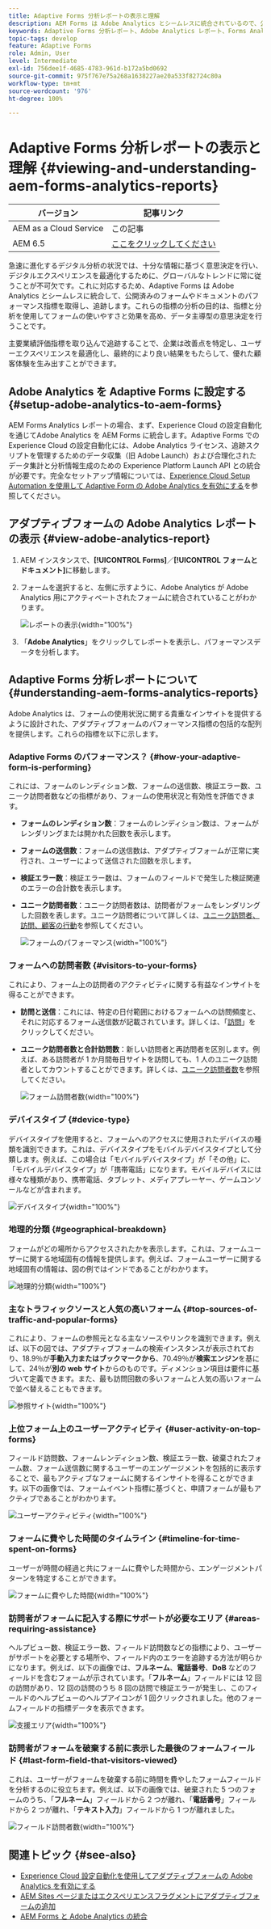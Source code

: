```yaml
---
title: Adaptive Forms 分析レポートの表示と理解
description: AEM Forms は Adobe Analytics とシームレスに統合されているので、公開済みフォームとドキュメントのパフォーマンス指標を取得して追跡できます。
keywords: Adaptive Forms 分析レポート、Adobe Analytics レポート、Forms Analytics レポートの表示と理解
topic-tags: develop
feature: Adaptive Forms
role: Admin, User
level: Intermediate
exl-id: 756dee1f-4685-4783-961d-b172a5bd0692
source-git-commit: 975f767e75a268a1638227ae20a533f82724c80a
workflow-type: tm+mt
source-wordcount: '976'
ht-degree: 100%

---
```


# Adaptive Forms 分析レポートの表示と理解 {#viewing-and-understanding-aem-forms-analytics-reports}

| バージョン | 記事リンク |
| -------- | ---------------------------- |
| AEM as a Cloud Service | この記事 |
| AEM 6.5 | [ここをクリックしてください](https://experienceleague.adobe.com/docs/experience-manager-65/forms/integrate-aem-forms-with-experience-cloud-solutions/view-understand-aem-forms-analytics-reports.html?lang=ja) |

急速に進化するデジタル分析の状況では、十分な情報に基づく意思決定を行い、デジタルエクスペリエンスを最適化するために、グローバルなトレンドに常に従うことが不可欠です。これに対応するため、Adaptive Forms は Adobe Analytics とシームレスに統合して、公開済みのフォームやドキュメントのパフォーマンス指標を取得し、追跡します。これらの指標の分析の目的は、指標と分析を使用してフォームの使いやすさと効果を高め、データ主導型の意思決定を行うことです。

主要業績評価指標を取り込んで追跡することで、企業は改善点を特定し、ユーザーエクスペリエンスを最適化し、最終的により良い結果をもたらして、優れた顧客体験を生み出すことができます。

## Adobe Analytics を Adaptive Forms に設定する {#setup-adobe-analytics-to-aem-forms}

AEM Forms Analytics レポートの場合、まず、Experience Cloud の設定自動化を通じてAdobe Analytics を AEM Forms に統合します。Adaptive Forms での Experience Cloud の設定自動化には、Adobe Analytics ライセンス、追跡スクリプトを管理するためのデータ収集（旧 Adobe Launch）および合理化されたデータ集計と分析情報生成のための Experience Platform Launch API との統合が必要です。完全なセットアップ情報については、[Experience Cloud Setup Automation を使用して Adaptive Form の Adobe Analytics を有効にする](/help/forms/enable-adobe-analytics-adaptive-form-using-experience-cloud-setup-automation.md)を参照してください。

## アダプティブフォームの Adobe Analytics レポートの表示 {#view-adobe-analytics-report}

1. AEM インスタンスで、**[!UICONTROL Forms]**／**[!UICONTROL フォームとドキュメント]**&#x200B;に移動します。
1. フォームを選択すると、左側に示すように、Adobe Analytics が Adobe Analytics 用にアクティベートされたフォームに統合されていることがわかります。

   ![レポートの表示](assets/activ-aa.png){width="100%"}

1. 「**Adobe Analytics**」をクリックしてレポートを表示し、パフォーマンスデータを分析します。

## Adaptive Forms 分析レポートについて {#understanding-aem-forms-analytics-reports}

Adobe Analytics は、フォームの使用状況に関する貴重なインサイトを提供するように設計された、アダプティブフォームのパフォーマンス指標の包括的な配列を提供します。これらの指標を以下に示します。

### **Adaptive Forms のパフォーマンス？** {#how-your-adaptive-form-is-performing}

これには、フォームのレンディション数、フォームの送信数、検証エラー数、ユニーク訪問者数などの指標があり、フォームの使用状況と有効性を評価できます。

* **フォームのレンディション数**：フォームのレンディション数は、フォームがレンダリングまたは開かれた回数を表示します。

* **フォームの送信数**：フォームの送信数は、アダプティブフォームが正常に実行され、ユーザーによって送信された回数を示します。

* **検証エラー数**：検証エラー数は、フォームのフィールドで発生した検証関連のエラーの合計数を表示します。

* **ユニーク訪問者数**：ユニーク訪問者数は、訪問者がフォームをレンダリングした回数を表します。ユニーク訪問者について詳しくは、[ユニーク訪問者、訪問、顧客の行動](https://experienceleague.adobe.com/docs/analytics/components/metrics/visits.html?lang=ja)を参照してください。

  ![フォームのパフォーマンス](assets/forms-performance.png){width="100%"}

### **フォームへの訪問者数** {#visitors-to-your-forms}

これにより、フォーム上の訪問者のアクティビティに関する有益なインサイトを得ることができます。

* **訪問と送信**：これには、特定の日付範囲におけるフォームへの訪問頻度と、それに対応するフォーム送信数が記載されています。詳しくは、「[訪問](https://experienceleague.adobe.com/docs/analytics/components/metrics/visits.html?lang=ja)」をクリックしてください。
* **ユニーク訪問者数と合計訪問数**：新しい訪問者と再訪問者を区別します。例えば、ある訪問者が 1 か月間毎日サイトを訪問しても、1 人のユニーク訪問者としてカウントすることができます。詳しくは、[ユニーク訪問者数](https://experienceleague.adobe.com/docs/analytics/components/metrics/unique-visitors.html?lang=ja)を参照してください。

  ![フォーム訪問者数](assets/forms-visitors.png){width="100%"}

### **デバイスタイプ** {#device-type}

デバイスタイプを使用すると、フォームへのアクセスに使用されたデバイスの種類を識別できます。これは、デバイスタイプをモバイルデバイスタイプとして分類します。例えば、この場合は「モバイルデバイスタイプ」が「その他」に、「モバイルデバイスタイプ」が「携帯電話」になります。モバイルデバイスには様々な種類があり、携帯電話、タブレット、メディアプレーヤー、ゲームコンソールなどが含まれます。

![デバイスタイプ](assets/device-type.png){width="100%"}

### **地理的分類** {#geographical-breakdown}

フォームがどの場所からアクセスされたかを表示します。これは、フォームユーザーに関する地域固有の情報を提供します。例えば、フォームユーザーに関する地域固有の情報は、図の例ではインドであることがわかります。

![地理的分類](assets/geographical-breakdown.png){width="100%"}

### **主なトラフィックソースと人気の高いフォーム** {#top-sources-of-traffic-and-popular-forms}

これにより、フォームの参照元となる主なソースやリンクを識別できます。例えば、以下の図では、アダプティブフォームの検索インスタンスが表示されており、18.9％が&#x200B;**手動入力またはブックマークから**、70.49％が&#x200B;**検索エンジン**&#x200B;を基にして、24％が&#x200B;**別の web サイト**&#x200B;からのものです。ディメンション項目は要件に基づいて定義できます。また、最も訪問回数の多いフォームと人気の高いフォームで並べ替えることもできます。

![参照サイト](assets/referred-sites.png){width="100%"}

### **上位フォーム上のユーザーアクティビティ** {#user-activity-on-top-forms}

フィールド訪問数、フォームレンディション数、検証エラー数、破棄されたフォーム数、フォーム送信数に関するユーザーのエンゲージメントを包括的に表示することで、最もアクティブなフォームに関するインサイトを得ることができます。以下の画像では、フォームイベント指標に基づくと、申請フォームが最もアクティブであることがわかります。

![ユーザーアクティビティ](assets/user-activity.png){width="100%"}

### **フォームに費やした時間のタイムライン** {#timeline-for-time-spent-on-forms}

ユーザーが時間の経過と共にフォームに費やした時間から、エンゲージメントパターンを特定することができます。

![フォームに費やした時間](assets/time-spent-on-forms.png){width="100%"}

### **訪問者がフォームに記入する際にサポートが必要なエリア** {#areas-requiring-assistance}

ヘルプビュー数、検証エラー数、フィールド訪問数などの指標により、ユーザーがサポートを必要とする場所や、フィールド内のエラーを追跡する方法が明らかになります。例えば、以下の画像では、**フルネーム**、**電話番号**、**DoB** などのフィールドを含むフォームが示されています。「**フルネーム**」フィールドには 12 回の訪問があり、12 回の訪問のうち 8 回の訪問で検証エラーが発生し、このフィールドのヘルプビューのヘルプアイコンが 1 回クリックされました。他のフォームフィールドの指標データを表示できます。

![支援エリア](assets/assisting-areas.png){width="100%"}

### **訪問者がフォームを破棄する前に表示した最後のフォームフィールド** {#last-form-field-that-visitors-viewed}

これは、ユーザーがフォームを破棄する前に時間を費やしたフォームフィールドを分析するのに役立ちます。例えば、以下の画像では、破棄された 5 つのフォームのうち、「**フルネーム**」フィールドから 2 つが離れ、「**電話番号**」フィールドから 2 つが離れ、「**テキスト入力**」フィールドから 1 つが離れました。

![フィールド訪問者数](assets/field-visitors.png){width="100%"}

## 関連トピック {#see-also}

* [Experience Cloud 設定自動化を使用してアダプティブフォームの Adobe Analytics を有効にする](/help/forms/enable-adobe-analytics-adaptive-form-using-experience-cloud-setup-automation.md)
* [AEM Sites ページまたはエクスペリエンスフラグメントにアダプティブフォームの追加](/help/forms/create-or-add-an-adaptive-form-to-aem-sites-page.md)
* [AEM Forms と Adobe Analytics の統合](/help/forms/integrate-aem-forms-with-adobe-analytics.md)
